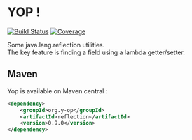 # YOP ! 
[![Build Status](http://hdmcl.no-ip.org:8081/job/yop.dev_rest-test-MySQL/badge/icon)](http://jenkins.y-op.org/job/yop.dev_rest-test-MySQL/)
[![Coverage](http://hdmcl.no-ip.org:8081/job/yop.dev_rest-test-MySQL/ws/reflection/target/jacoco.svg)](http://jenkins.y-op.org/job/yop.dev_rest-test-MySQL/lastBuild/jacoco)
  
Some java.lang.reflection utilities.  
The key feature is finding a field using a lambda getter/setter.

## Maven
Yop is available on Maven central :  
```xml
<dependency>
    <groupId>org.y-op</groupId>
    <artifactId>reflection</artifactId>
    <version>0.9.0</version>
</dependency>
```  